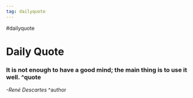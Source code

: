 ```yaml
---
tag: dailyquote
---
```


#dailyquote

# Daily Quote

### It is not enough to have a good mind; the main thing is to use it well. ^quote
*-René Descartes* ^author
